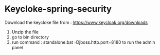 # Keycloke-spring-security
Download the keycloke file from : https://www.keycloak.org/downloads
1. Unzip the file 
2.  go to bin directory 
3.  run command : standalone.bat -Djboss.http.port=8180 to run the admin panel
